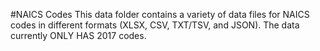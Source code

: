 #NAICS Codes
This data folder contains a variety of data files for NAICS codes in different formats (XLSX, CSV, TXT/TSV, and JSON). The data currently ONLY HAS 2017 codes.
